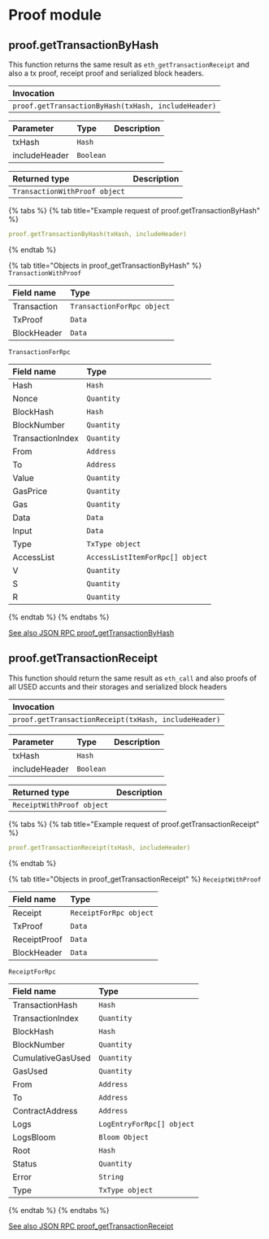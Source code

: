 # Proof module

## proof.getTransactionByHash

This function returns the same result as `eth_getTransactionReceipt` and also a tx proof, receipt proof and serialized block headers.

| Invocation |
| :--- |
| `proof.getTransactionByHash(txHash, includeHeader)` |

| Parameter | Type | Description |
| :--- | :--- | :--- |
| txHash | `Hash` |  |
| includeHeader | `Boolean` |  |

| Returned type | Description |
| :--- | :--- |
| `TransactionWithProof object` |  |

{% tabs %}
{% tab title="Example request of proof.getTransactionByHash" %}
```yaml
proof.getTransactionByHash(txHash, includeHeader)
```
{% endtab %}

{% tab title="Objects in proof\_getTransactionByHash" %}
`TransactionWithProof`

| Field name | Type |
| :--- | :--- |
| Transaction | `TransactionForRpc object` |
| TxProof | `Data` |
| BlockHeader | `Data` |

`TransactionForRpc`

| Field name | Type |
| :--- | :--- |
| Hash | `Hash` |
| Nonce | `Quantity` |
| BlockHash | `Hash` |
| BlockNumber | `Quantity` |
| TransactionIndex | `Quantity` |
| From | `Address` |
| To | `Address` |
| Value | `Quantity` |
| GasPrice | `Quantity` |
| Gas | `Quantity` |
| Data | `Data` |
| Input | `Data` |
| Type | `TxType object` |
| AccessList | `AccessListItemForRpc[] object` |
| V | `Quantity` |
| S | `Quantity` |
| R | `Quantity` |
{% endtab %}
{% endtabs %}

[See also JSON RPC proof\_getTransactionByHash](https://docs.nethermind.io/nethermind/ethereum-client/json-rpc/proof#proof_gettransactionbyhash)

## proof.getTransactionReceipt

This function should return the same result as `eth_call` and also proofs of all USED accunts and their storages and serialized block headers

| Invocation |
| :--- |
| `proof.getTransactionReceipt(txHash, includeHeader)` |

| Parameter | Type | Description |
| :--- | :--- | :--- |
| txHash | `Hash` |  |
| includeHeader | `Boolean` |  |

| Returned type | Description |
| :--- | :--- |
| `ReceiptWithProof object` |  |

{% tabs %}
{% tab title="Example request of proof.getTransactionReceipt" %}
```yaml
proof.getTransactionReceipt(txHash, includeHeader)
```
{% endtab %}

{% tab title="Objects in proof\_getTransactionReceipt" %}
`ReceiptWithProof`

| Field name | Type |
| :--- | :--- |
| Receipt | `ReceiptForRpc object` |
| TxProof | `Data` |
| ReceiptProof | `Data` |
| BlockHeader | `Data` |

`ReceiptForRpc`

| Field name | Type |
| :--- | :--- |
| TransactionHash | `Hash` |
| TransactionIndex | `Quantity` |
| BlockHash | `Hash` |
| BlockNumber | `Quantity` |
| CumulativeGasUsed | `Quantity` |
| GasUsed | `Quantity` |
| From | `Address` |
| To | `Address` |
| ContractAddress | `Address` |
| Logs | `LogEntryForRpc[] object` |
| LogsBloom | `Bloom Object` |
| Root | `Hash` |
| Status | `Quantity` |
| Error | `String` |
| Type | `TxType object` |
{% endtab %}
{% endtabs %}

[See also JSON RPC proof\_getTransactionReceipt](https://docs.nethermind.io/nethermind/ethereum-client/json-rpc/proof#proof_gettransactionreceipt)

